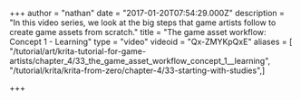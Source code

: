 +++
author = "nathan"
date = "2017-01-20T07:54:29.000Z"
description = "In this video series, we look at the big steps that game artists follow to create game assets from scratch."
title = "The game asset workflow: Concept 1 - Learning"
type = "video"
videoid = "Qx-ZMYKpQxE"
aliases = [ "/tutorial/art/krita-tutorial-for-game-artists/chapter_4/33_the_game_asset_workflow_concept_1__learning", "/tutorial/krita/krita-from-zero/chapter-4/33-starting-with-studies",]

+++